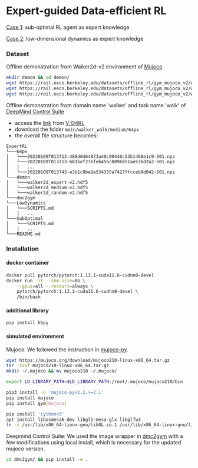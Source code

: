 # Expert-guided Data-efficient RL

[Case 1](./SubOptimal/README.md): sub-optimal RL agent as expert knowledge

[Case 2](./LowDynamics/README.md): low-dimensional dynamics as expert knowledge

### Dataset

Offline demonstration from Walker2d-v2 environment of [Mujoco](https://github.com/openai/mujoco-py)
```bash
mkdir demon && cd demon/
wget https://rail.eecs.berkeley.edu/datasets/offline_rl/gym_mujoco_v2/walker2d_expert-v2.hdf5
wget https://rail.eecs.berkeley.edu/datasets/offline_rl/gym_mujoco_v2/walker2d_medium-v2.hdf5
wget https://rail.eecs.berkeley.edu/datasets/offline_rl/gym_mujoco_v2/walker2d_random-v2.hdf5
```
Offline demonstration from domain name 'walker' and task name 'walk' of [DeepMind Control Suite](https://github.com/google-deepmind/dm_control)
- access the [link](https://drive.google.com/drive/folders/15HpW6nlJexJP5A4ygGk-1plqt9XdcWGI?usp=sharing) from [V-D4RL](https://github.com/conglu1997/v-d4rl)
- download the folder `main/walker_walk/medium/64px`
- the overall file structure becomes:
```
ExpertRL
└───64px
│   └───20220109T013713-488d0464873a40c99446c53b1468e1c9-501.npz
│   └───20220109T013713-681bef276feb456c8096851ae536d2a2-501.npz
│   │   ...
│   └───20220109T013743-e3b1c9be2e534355a7427ffcceb9d042-501.npz
└───demon
│   └───walker2d_expert-v2.hdf5
│   └───walker2d_medium-v2.hdf5
│   └───walker2d_random-v2.hdf5
└───dmc2gym
└───LowDynamics
│   └───SCRIPTS.md
│   │   ...
└───SubOptimal
│   └───SCRIPTS.md
│   │   ...
└───README.md
```

### Installation

#### docker container
```bash
docker pull pytorch/pytorch:1.13.1-cuda11.6-cudnn8-devel
docker run -it --shm-size=8G \
    --gpus=all --restart=always \
    pytorch/pytorch:1.13.1-cuda11.6-cudnn8-devel \
    /bin/bash
```

#### additional library
```bash
pip install h5py
```

#### simulated environment
Mujoco: We followed the instruction in [mujoco-py](https://github.com/openai/mujoco-py).
```bash
wget https://mujoco.org/download/mujoco210-linux-x86_64.tar.gz
tar -zxvf mujoco210-linux-x86_64.tar.gz
mkdir ~/.mujoco && mv mujoco210 ~/.mujoco/

export LD_LIBRARY_PATH=$LD_LIBRARY_PATH:/root/.mujoco/mujoco210/bin

pip3 install -U 'mujoco-py<2.2,>=2.1'
pip install mujoco
pip install gym[mujoco]

pip install 'cython<3'
apt install libosmesa6-dev libgl1-mesa-glx libglfw3
ln -s /usr/lib/x86_64-linux-gnu/libGL.so.1 /usr/lib/x86_64-linux-gnu/libGL.so
```
Deepmind Control Suite: We used the image wrapper in [dmc2gym](https://github.com/denisyarats/dmc2gym) with a few modifications using local install, which is necessary for the updated mujoco version.
```bash
cd dmc2gym/ && pip install -e .
```
